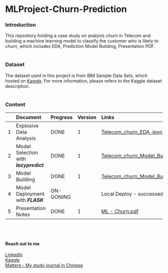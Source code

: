 # MLProject-Churn-Prediction

### Introduction
This repository holding a case study on analysis churn in Telecom and building a machine learning model to classify the customer who is likely to churn, which includes EDA, Prediction Model Building, Presentation PDF.
<br><br>

### Dataset
The dataset used in this project is from IBM Sample Data Sets, which hosted on [Kaggle](https://www.kaggle.com/blastchar/telco-customer-churn). For more information, please refers to the Kaggle dataset description.
<br><br>

### Content
|       | Document                           | Progress | Version | Links    |
| :---  | :---                               | :---     |:---     |   :---   |
|   1   | Explosive Data Analysis            |      DONE|    1    | [Telecom_churn_EDA .ipynb](https://github.com/coletangsy/MLProject-Churn-Prediction/blob/main/Telecom_churn_EDA%20.ipynb)|
|   2   | Model Selection with ***lazypredict***   |     DONE |   1     | [Telecom_churn_Model_Building_(Lazypredict).ipynb](https://github.com/coletangsy/MLProject-Churn-Prediction/blob/main/Telecom_churn_Model_Building_(Lazypredict).ipynb)|
|   3   | Model Building                     | DONE     | 1       | [Telecom_churn_Model_Building.ipynb](https://github.com/coletangsy/MLProject-Churn-Prediction/blob/main/Telecom_churn_Model_Building.ipynb)|
|   4   | Model Deployment with ***FLASK***        | ON-GONING|         |    Local Deploy - successed   |
|   5   | Presentation Notes                | DONE      | 1       | [ML - Churn.pdf](https://github.com/coletangsy/MLProject-Churn-Prediction/blob/main/ML%20-%20Churn.pdf)|


<br><br>

#### Reach out to me
[Linkedin](https://www.linkedin.com/in/nicoletangsy/)<br>   [Kaggle](https://www.kaggle.com/nicoletangsy)<br>    [Matters - My study journal in Chinese](https://matters.news/@coletangsy)
